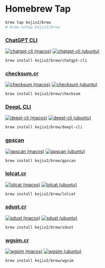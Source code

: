 # Homebrew Tap

```sh
brew tap kojix2/brew
# brew untap kojix2/brew
```

### [ChatGPT CLI](https://github.com/kojix2/chatgpt-cli)

[![chatgpt-cli (macos)](https://github.com/kojix2/homebrew-brew/actions/workflows/chatgpt-cli-macos.yml/badge.svg)](https://github.com/kojix2/homebrew-brew/actions/workflows/chatgpt-cli-macos.yml)
[![chatgpt-cli (ubuntu)](https://github.com/kojix2/homebrew-brew/actions/workflows/chatgpt-cli-ubuntu.yml/badge.svg)](https://github.com/kojix2/homebrew-brew/actions/workflows/chatgpt-cli-ubuntu.yml)

```sh
brew install kojix2/brew/chatgpt-cli
```

### [checksum.cr](https://github.com/kojix2/checksum.cr)

[![checksum (macos)](https://github.com/kojix2/homebrew-brew/actions/workflows/checksum-macos.yml/badge.svg)](https://github.com/kojix2/homebrew-brew/actions/workflows/checksum-macos.yml)
[![checksum (ubuntu)](https://github.com/kojix2/homebrew-brew/actions/workflows/checksum-ubuntu.yml/badge.svg)](https://github.com/kojix2/homebrew-brew/actions/workflows/checksum-ubuntu.yml)

```sh
brew install kojix2/brew/checksum
```

### [DeepL CLI](https://github.com/kojix2/deepl-cli)

[![deepl-cli (macos)](https://github.com/kojix2/homebrew-brew/actions/workflows/deepl-cli-macos.yml/badge.svg)](https://github.com/kojix2/homebrew-brew/actions/workflows/deepl-cli-macos.yml)
[![deepl-cli (ubuntu)](https://github.com/kojix2/homebrew-brew/actions/workflows/deepl-cli-ubuntu.yml/badge.svg)](https://github.com/kojix2/homebrew-brew/actions/workflows/deepl-cli-ubuntu.yml)

```sh
brew install kojix2/brew/deepl-cli
```

### [gpscan](https://github.com/kojix2/gpscan)

[![gpscan (macos)](https://github.com/kojix2/homebrew-brew/actions/workflows/gpscan-macos.yml/badge.svg)](https://github.com/kojix2/homebrew-brew/actions/workflows/gpscan-macos.yml)
[![gpscan (ubuntu)](https://github.com/kojix2/homebrew-brew/actions/workflows/gpscan-ubuntu.yml/badge.svg)](https://github.com/kojix2/homebrew-brew/actions/workflows/gpscan-ubuntu.yml)

```sh
brew install kojix2/brew/gpscan
```

### [lolcat.cr](https://github.com/kojix2/lolcat.cr)

[![lolcat (macos)](https://github.com/kojix2/homebrew-brew/actions/workflows/lolcat-macos.yml/badge.svg)](https://github.com/kojix2/homebrew-brew/actions/workflows/lolcat-macos.yml)
[![lolcat (ubuntu)](https://github.com/kojix2/homebrew-brew/actions/workflows/lolcat-ubuntu.yml/badge.svg)](https://github.com/kojix2/homebrew-brew/actions/workflows/lolcat-ubuntu.yml)

```sh
brew install kojix2/brew/lolcat
```

### [sdust.cr](https://github.com/kojix2/sdust.cr)

[![sdust (macos)](https://github.com/kojix2/homebrew-brew/actions/workflows/sdust-macos.yml/badge.svg)](https://github.com/kojix2/homebrew-brew/actions/workflows/sdust-macos.yml)
[![sdust (ubuntu)](https://github.com/kojix2/homebrew-brew/actions/workflows/sdust-ubuntu.yml/badge.svg)](https://github.com/kojix2/homebrew-brew/actions/workflows/sdust-ubuntu.yml)

```sh
brew install kojix2/brew/sdust
```

### [wgsim.cr](https://github.com/kojix2/wgsim.cr)

[![wgsim (macos)](https://github.com/kojix2/homebrew-brew/actions/workflows/wgsim-macos.yml/badge.svg)](https://github.com/kojix2/homebrew-brew/actions/workflows/wgsim-macos.yml)
[![wgsim (ubuntu)](https://github.com/kojix2/homebrew-brew/actions/workflows/wgsim-ubuntu.yml/badge.svg)](https://github.com/kojix2/homebrew-brew/actions/workflows/wgsim-ubuntu.yml)

```sh
brew install kojix2/brew/wgsim
```
